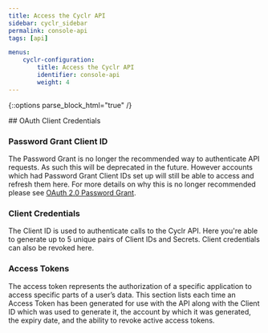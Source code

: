 ```yaml
---
title: Access the Cyclr API
sidebar: cyclr_sidebar
permalink: console-api
tags: [api]

menus:
    cyclr-configuration:
        title: Access the Cyclr API
        identifier: console-api
        weight: 4
---
```

{::options parse_block_html="true" /}
<section class="card py-5 my-5">
## OAuth Client Credentials

### Password Grant Client ID

The Password Grant is no longer the recommended way to authenticate API requests. As such this will be deprecated in the future. However accounts which had Password Grant Client IDs set up will still be able to access and refresh them here.
For more details on why this is no longer recommended please see [OAuth 2.0 Password Grant](https://oauth.net/2/grant-types/password/).
 
### Client Credentials

The Client ID is used to authenticate calls to the Cyclr API. 
Here you're able to generate up to 5 unique pairs of Client IDs and Secrets. Client credentials can also be revoked here.
 
### Access Tokens

The access token represents the authorization of a specific application to access specific parts of a user’s data.
This section lists each time an Access Token has been generated for use with the API along with the Client ID which was used to generate it, the account by which it was generated, the expiry date, and the ability to revoke active access tokens.
 

</section>
